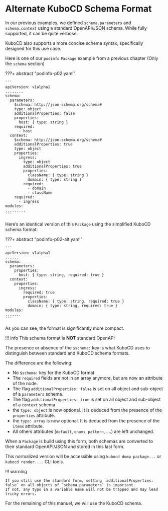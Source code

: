 # Alternate KuboCD Schema Format

In our previous examples, we defined `schema.parameters` and `schema.context` using a standard OpenAPI/JSON schema. 
While fully supported, it can be quite verbose.

KuboCD also supports a more concise schema syntax, specifically designed for this use case.

Here is one of our `podinfo` `Package` example from a previous chapter (Only the `schema` section) 

???+ abstract "podinfo-p02.yaml"

    ```
    apiVersion: v1alpha1
    ........
    schema:
      parameters:
        $schema: http://json-schema.org/schema#
        type: object
        additionalProperties: false
        properties:
          host: { type: string }
        required:
          - host
      context:
        $schema: http://json-schema.org/schema#
        additionalProperties: true
        type: object
        properties:
          ingress:
            type: object
            additionalProperties: true
            properties:
              className: { type: string }
              domain: { type: string }
            required:
              - domain
              - className
        required:
          - ingress
    modules:
    .........
    ```

Here’s an identical version of this `Package` using the simplified KuboCD schema format:


???+ abstract "podinfo-p02-alt.yaml"

    ```
    apiVersion: v1alpha1
    ......
    schema:
      parameters:
        properties:
          host: { type: string, required: true }
      context:
        properties:
          ingress:
            required: true
            properties:
              className: { type: string, required: true }
              domain: { type: string, required: true }
    modules:
    .......
    ```

As you can see, the format is significantly more compact.

!!! info
    This schema format is **NOT** standard OpenAPI

The presence or absence of the `$schema:` key is what KuboCD uses to distinguish between standard and KuboCD schema formats.

The difference are the following:

- No `$schema:` key for the KuboCD format
- The `required` fields are not in an array anymore, but are now an attribute of the node.
- The flag `additionalProperties: false` is set on all object and sub-object of a `parameters` schema.
- The flag `additionalProperties: true` is set on all object and sub-object of a `context` schema.
- the `type: object` is now optional. It is deduced from the presence of the `properties` attribute.
- the `type: array` is now optional. It is deduced from the presence of the `items` attribute.
- All others attributes (`default`, `enums`, `pattern`, ....) are left unchanged.

When a `Package` is build using this form, both schemas are converted to their standard OpenAPI/JSON and stored in this last form. 

This normalized version will be accessible using `kubocd dump package...` or `kubocd render....` CLI tools.

!!! warning

    If you still use the standard form, setting `additionalProperties: false` on all objects of `schema.parameters` is important. 
    If not, any typo in a variable name will not be trapped and may lead tricky errors.

For the remaining of this manuel, we will use the KuboCD schema. 

